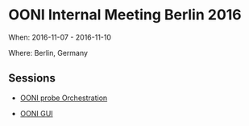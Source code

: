 # OONI Internal Meeting Berlin 2016

When: 2016-11-07 - 2016-11-10

Where: Berlin, Germany

## Sessions

* [OONI probe Orchestration](session-ooni-orchestration.md)

* [OONI GUI](session-ooni-gui.md)
